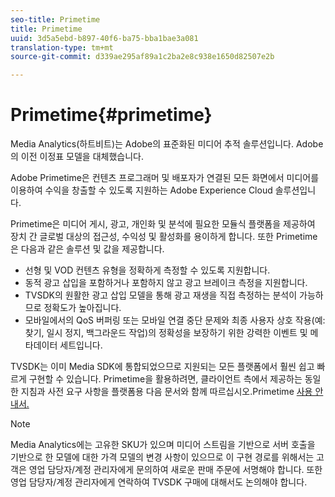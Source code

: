 ```yaml
---
seo-title: Primetime
title: Primetime
uuid: 3d5a5ebd-b897-40f6-ba75-bba1bae3a081
translation-type: tm+mt
source-git-commit: d339ae295af89a1c2ba2e8c938e1650d82507e2b

---
```



# Primetime{#primetime}

Media Analytics(하트비트)는 Adobe의 표준화된 미디어 추적 솔루션입니다. Adobe의 이전 이정표 모델을 대체했습니다.

Adobe Primetime은 컨텐츠 프로그래머 및 배포자가 연결된 모든 화면에서 미디어를 이용하여 수익을 창출할 수 있도록 지원하는 Adobe Experience Cloud 솔루션입니다.

Primetime은 미디어 게시, 광고, 개인화 및 분석에 필요한 모듈식 플랫폼을 제공하여 장치 간 글로벌 대상의 접근성, 수익성 및 활성화를 용이하게 합니다. 또한 Primetime은 다음과 같은 솔루션 및 값을 제공합니다.

* 선형 및 VOD 컨텐츠 유형을 정확하게 측정할 수 있도록 지원합니다.
* 동적 광고 삽입을 포함하거나 포함하지 않고 광고 브레이크 측정을 지원합니다.
* TVSDK의 원활한 광고 삽입 모델을 통해 광고 재생을 직접 측정하는 분석이 가능하므로 정확도가 높아집니다.
* 모바일에서의 QoS 버퍼링 또는 모바일 연결 중단 문제와 최종 사용자 상호 작용(예: 찾기, 일시 정지, 백그라운드 작업)의 정확성을 보장하기 위한 강력한 이벤트 및 메타데이터 세트입니다.
<!--
* Integrated support for Nielsen DTVR (linear) with ID3 metadata and DCR with CMS metadata.
-->

TVSDK는 이미 Media SDK에 통합되었으므로 지원되는 모든 플랫폼에서 훨씬 쉽고 빠르게 구현할 수 있습니다. <!--Primetime also supports the partnership with Nielsen.--> Primetime을 활용하려면, 클라이언트 측에서 [](/help/intro-to-ava/implementation-paths/client-side-path.md) 제공하는 동일한 지침과 사전 요구 사항을 플랫폼용 다음 문서와 함께 따르십시오.Primetime [사용 안내서.](https://helpx.adobe.com/primetime/user-guide.html)

>[!NOTE]
>
>Media Analytics에는 고유한 SKU가 있으며 미디어 스트림을 기반으로 서버 호출을 기반으로 한 모델에 대한 가격 모델의 변경 사항이 있으므로 이 구현 경로를 위해서는 고객은 영업 담당자/계정 관리자에게 문의하여 새로운 판매 주문에 서명해야 합니다. 또한 영업 담당자/계정 관리자에게 연락하여 TVSDK 구매에 대해서도 논의해야 합니다.
